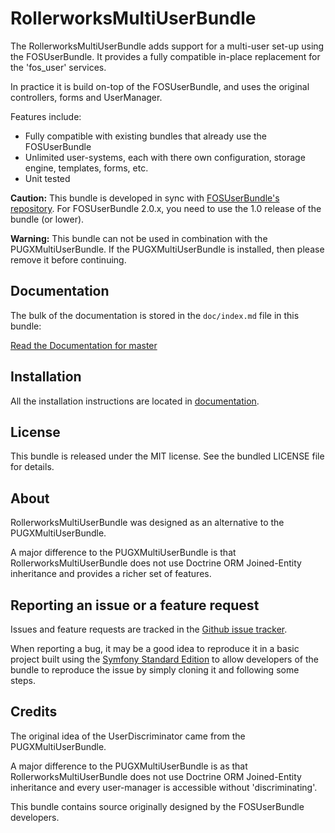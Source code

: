 RollerworksMultiUserBundle
==========================

The RollerworksMultiUserBundle adds support for a multi-user set-up using the FOSUserBundle.
It provides a fully compatible in-place replacement for the 'fos_user' services.

In practice it is build on-top of the FOSUserBundle, and uses the original controllers, forms and UserManager.

Features include:

- Fully compatible with existing bundles that already use the FOSUserBundle
- Unlimited user-systems, each with there own configuration, storage engine, templates, forms, etc.
- Unit tested

**Caution:** This bundle is developed in sync with [FOSUserBundle's repository](https://github.com/FriendsOfSymfony/FOSUserBundle).
For FOSUserBundle 2.0.x, you need to use the 1.0 release of the bundle (or lower).

**Warning:** This bundle can not be used in combination with the PUGXMultiUserBundle.
If the PUGXMultiUserBundle is installed, then please remove it before continuing.

Documentation
-------------

The bulk of the documentation is stored in the `doc/index.md`
file in this bundle:

[Read the Documentation for master](https://github.com/Rollerworks/RollerworksMultiUserBundle/blob/master/doc/index.md)

Installation
------------

All the installation instructions are located in [documentation](https://github.com/Rollerworks/RollerworksMultiUserBundle/blob/master/doc/index.md).

License
-------

This bundle is released under the MIT license.
See the bundled LICENSE file for details.

About
-----

RollerworksMultiUserBundle was designed as an alternative to the PUGXMultiUserBundle.

A major difference to the PUGXMultiUserBundle is that RollerworksMultiUserBundle
does not use Doctrine ORM Joined-Entity inheritance and provides a richer set of features.

Reporting an issue or a feature request
---------------------------------------

Issues and feature requests are tracked in the [Github issue tracker](https://github.com/Rollerworks/RollerworksMultiUserBundle/issues).

When reporting a bug, it may be a good idea to reproduce it in a basic project
built using the [Symfony Standard Edition](https://github.com/symfony/symfony-standard)
to allow developers of the bundle to reproduce the issue by simply cloning it
and following some steps.

Credits
-------

The original idea of the UserDiscriminator came from the PUGXMultiUserBundle.

A major difference to the PUGXMultiUserBundle is as that RollerworksMultiUserBundle
does not use Doctrine ORM Joined-Entity inheritance and every user-manager is accessible without 'discriminating'.

This bundle contains source originally designed by the FOSUserBundle developers.

